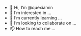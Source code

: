 - 👋 Hi, I’m @quexiamin
- 👀 I’m interested in ...
- 🌱 I’m currently learning ...
- 💞️ I’m looking to collaborate on ...
- 📫 How to reach me ...

<!---
quexiamin/quexiamin is a ✨ special ✨ repository because its `README.md` (this file) appears on your GitHub profile.
You can click the Preview link to take a look at your changes.
--->
